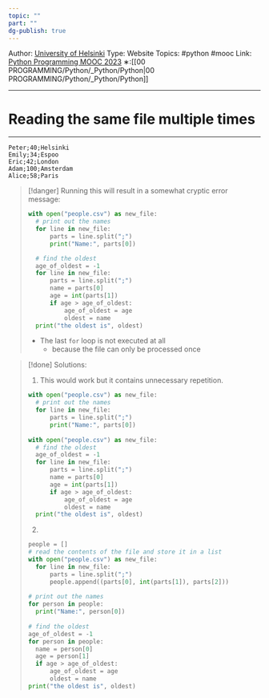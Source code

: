 ```yaml
---
topic: ""
part: ""
dg-publish: true
---
```

Author: [University of Helsinki](https://programming-23.mooc.fi/)
Type: Website
Topics: #python #mooc
Link: [Python Programming MOOC 2023](https://programming-23.mooc.fi/)
∗:[[00 PROGRAMMING/Python/_Python/Python\|00 PROGRAMMING/Python/_Python/Python]] 

---
# Reading the same file multiple times

--- 
```sample data
Peter;40;Helsinki 
Emily;34;Espoo 
Eric;42;London 
Adam;100;Amsterdam 
Alice;58;Paris
```

>[!danger] Running this will result in a somewhat cryptic error message:
>```python
>with open("people.csv") as new_file:
>	# print out the names
>	for line in new_file:
>		parts = line.split(";")
>		print("Name:", parts[0])
>
>	# find the oldest
>	age_of_oldest = -1
>	for line in new_file:
>		parts = line.split(";")
>		name = parts[0]
>		age = int(parts[1])
>		if age > age_of_oldest:
>			age_of_oldest = age
>			oldest = name
>	print("the oldest is", oldest)
>```
> - The last `for` loop is not executed at all
> 	- because the file can only be processed once

>[!done] Solutions:
>1. This would work but it contains unnecessary repetition.
>```python
>with open("people.csv") as new_file:
>	# print out the names
>	for line in new_file:
>		parts = line.split(";")
>		print("Name:", parts[0])
>		
>with open("people.csv") as new_file:
>	# find the oldest
>	age_of_oldest = -1
>	for line in new_file:
>		parts = line.split(";")
>		name = parts[0]
>		age = int(parts[1])
>		if age > age_of_oldest:
>			age_of_oldest = age
>			oldest = name
>	print("the oldest is", oldest)
>```
>2. 
>```python
>people = []
># read the contents of the file and store it in a list
>with open("people.csv") as new_file:
>	for line in new_file:
>		parts = line.split(";")
>		people.append((parts[0], int(parts[1]), parts[2]))
>		
># print out the names
>for person in people:
>	print("Name:", person[0])
>	
># find the oldest
>age_of_oldest = -1
>for person in people:
>	name = person[0]
>	age = person[1]
>	if age > age_of_oldest:
>		age_of_oldest = age
>		oldest = name
>print("the oldest is", oldest)
>```

